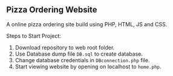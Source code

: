 ## Pizza Ordering Website
A online pizza ordering site build using PHP, HTML, JS and CSS.

Steps to Start Project:

1. Download repository to web root folder.
2. Use Database dump file `DB.sql` to create database.
3. Change database credentials in `DBconnection.php` file.
4. Start viewing website by opening on localhost to `home.php`.


